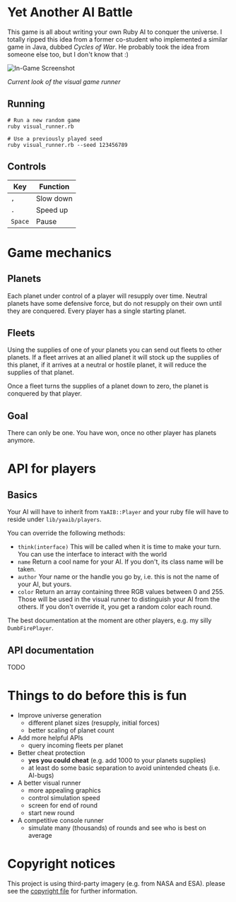 # Yet Another AI Battle

This game is all about writing your own Ruby AI to conquer the universe.
I totally ripped this idea from a former co-student who implemented a similar game in Java, dubbed *Cycles of War*.
He probably took the idea from someone else too, but I don't know that :)

![In-Game Screenshot](https://cloud.githubusercontent.com/assets/453584/11515915/b98f3360-9880-11e5-8b50-95cf4b010f1f.png)

*Current look of the visual game runner*

## Running

````
# Run a new random game
ruby visual_runner.rb

# Use a previously played seed
ruby visual_runner.rb --seed 123456789
````

## Controls

| Key     | Function                         |
| ------- | -------------------------------- |
| `,`     | Slow down                        |
| `.`     | Speed up                         |
| `Space` | Pause                            |

# Game mechanics

## Planets

Each planet under control of a player will resupply over time.
Neutral planets have some defensive force, but do not resupply on their own until they are conquered.
Every player has a single starting planet.

## Fleets

Using the supplies of one of your planets you can send out fleets to other planets. If a fleet arrives
at an allied planet it will stock up the supplies of this planet, if it arrives at a neutral or hostile
planet, it will reduce the supplies of that planet.

Once a fleet turns the supplies of a planet down to zero, the planet is conquered by that player.

## Goal

There can only be one. You have won, once no other player has planets anymore.

# API for players

## Basics

Your AI will have to inherit from `YaAIB::Player` and your ruby file will have to reside under
`lib/yaaib/players`.

You can override the following methods:

* `think(interface)` This will be called when it is time to make your turn. You can use the interface
  to interact with the world
* `name` Return a cool name for your AI. If you don't, its class name will be taken.
* `author` Your name or the handle you go by, i.e. this is not the name of your AI, but yours.
* `color` Return an array containing three RGB values between 0 and 255. Those will be used in the
  visual runner to distinguish your AI from the others. If you don't override it, you get a random color
  each round.

The best documentation at the moment are other players, e.g. my silly `DumbFirePlayer`.

## API documentation

TODO

# Things to do before this is fun

* Improve universe generation
    * different planet sizes (resupply, initial forces)
    * better scaling of planet count
* Add more helpful APIs
    * query incoming fleets per planet
* Better cheat protection
    * **yes you could cheat** (e.g. add 1000 to your planets supplies)
    * at least do some basic separation to avoid unintended cheats (i.e. AI-bugs)
* A better visual runner
    * more appealing graphics
    * control simulation speed
    * screen for end of round
    * start new round
* A competitive console runner
    * simulate many (thousands) of rounds and see who is best on average

# Copyright notices

This project is using third-party imagery (e.g. from NASA and ESA). please see the [copyright file](COPYRIGHT.md) for further information.
